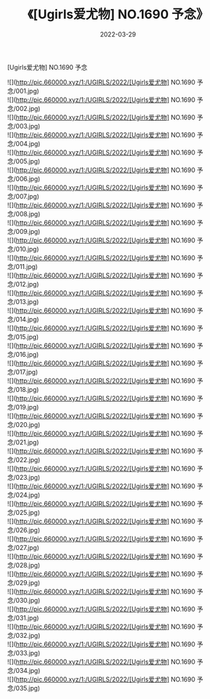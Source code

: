 ﻿---
layout: post
title:  《[Ugirls爱尤物] NO.1690 予念》
date:   2022-03-29
img: http://pic.660000.xyz/1:/UGIRLS/2022/[Ugirls爱尤物] NO.1690 予念/000.jpg
categories: [美女, 清纯, 唯美]
---

[Ugirls爱尤物] NO.1690 予念

 ![](http://pic.660000.xyz/1:/UGIRLS/2022/[Ugirls爱尤物] NO.1690 予念/001.jpg) <br>![](http://pic.660000.xyz/1:/UGIRLS/2022/[Ugirls爱尤物] NO.1690 予念/002.jpg) <br>![](http://pic.660000.xyz/1:/UGIRLS/2022/[Ugirls爱尤物] NO.1690 予念/003.jpg) <br>![](http://pic.660000.xyz/1:/UGIRLS/2022/[Ugirls爱尤物] NO.1690 予念/004.jpg) <br>![](http://pic.660000.xyz/1:/UGIRLS/2022/[Ugirls爱尤物] NO.1690 予念/005.jpg) <br>![](http://pic.660000.xyz/1:/UGIRLS/2022/[Ugirls爱尤物] NO.1690 予念/006.jpg) <br>![](http://pic.660000.xyz/1:/UGIRLS/2022/[Ugirls爱尤物] NO.1690 予念/007.jpg) <br>![](http://pic.660000.xyz/1:/UGIRLS/2022/[Ugirls爱尤物] NO.1690 予念/008.jpg) <br>![](http://pic.660000.xyz/1:/UGIRLS/2022/[Ugirls爱尤物] NO.1690 予念/009.jpg) <br>![](http://pic.660000.xyz/1:/UGIRLS/2022/[Ugirls爱尤物] NO.1690 予念/010.jpg) <br>![](http://pic.660000.xyz/1:/UGIRLS/2022/[Ugirls爱尤物] NO.1690 予念/011.jpg) <br>![](http://pic.660000.xyz/1:/UGIRLS/2022/[Ugirls爱尤物] NO.1690 予念/012.jpg) <br>![](http://pic.660000.xyz/1:/UGIRLS/2022/[Ugirls爱尤物] NO.1690 予念/013.jpg) <br>![](http://pic.660000.xyz/1:/UGIRLS/2022/[Ugirls爱尤物] NO.1690 予念/014.jpg) <br>![](http://pic.660000.xyz/1:/UGIRLS/2022/[Ugirls爱尤物] NO.1690 予念/015.jpg) <br>![](http://pic.660000.xyz/1:/UGIRLS/2022/[Ugirls爱尤物] NO.1690 予念/016.jpg) <br>![](http://pic.660000.xyz/1:/UGIRLS/2022/[Ugirls爱尤物] NO.1690 予念/017.jpg) <br>![](http://pic.660000.xyz/1:/UGIRLS/2022/[Ugirls爱尤物] NO.1690 予念/018.jpg) <br>![](http://pic.660000.xyz/1:/UGIRLS/2022/[Ugirls爱尤物] NO.1690 予念/019.jpg) <br>![](http://pic.660000.xyz/1:/UGIRLS/2022/[Ugirls爱尤物] NO.1690 予念/020.jpg) <br>![](http://pic.660000.xyz/1:/UGIRLS/2022/[Ugirls爱尤物] NO.1690 予念/021.jpg) <br>![](http://pic.660000.xyz/1:/UGIRLS/2022/[Ugirls爱尤物] NO.1690 予念/022.jpg) <br>![](http://pic.660000.xyz/1:/UGIRLS/2022/[Ugirls爱尤物] NO.1690 予念/023.jpg) <br>![](http://pic.660000.xyz/1:/UGIRLS/2022/[Ugirls爱尤物] NO.1690 予念/024.jpg) <br>![](http://pic.660000.xyz/1:/UGIRLS/2022/[Ugirls爱尤物] NO.1690 予念/025.jpg) <br>![](http://pic.660000.xyz/1:/UGIRLS/2022/[Ugirls爱尤物] NO.1690 予念/026.jpg) <br>![](http://pic.660000.xyz/1:/UGIRLS/2022/[Ugirls爱尤物] NO.1690 予念/027.jpg) <br>![](http://pic.660000.xyz/1:/UGIRLS/2022/[Ugirls爱尤物] NO.1690 予念/028.jpg) <br>![](http://pic.660000.xyz/1:/UGIRLS/2022/[Ugirls爱尤物] NO.1690 予念/029.jpg) <br>![](http://pic.660000.xyz/1:/UGIRLS/2022/[Ugirls爱尤物] NO.1690 予念/030.jpg) <br>![](http://pic.660000.xyz/1:/UGIRLS/2022/[Ugirls爱尤物] NO.1690 予念/031.jpg) <br>![](http://pic.660000.xyz/1:/UGIRLS/2022/[Ugirls爱尤物] NO.1690 予念/032.jpg) <br>![](http://pic.660000.xyz/1:/UGIRLS/2022/[Ugirls爱尤物] NO.1690 予念/033.jpg) <br>![](http://pic.660000.xyz/1:/UGIRLS/2022/[Ugirls爱尤物] NO.1690 予念/034.jpg) <br>![](http://pic.660000.xyz/1:/UGIRLS/2022/[Ugirls爱尤物] NO.1690 予念/035.jpg) <br>